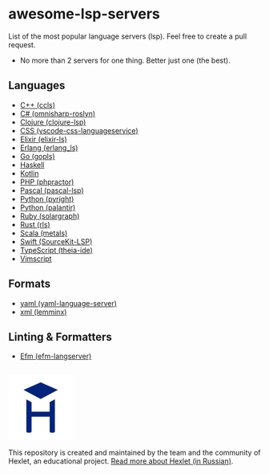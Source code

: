 # awesome-lsp-servers

List of the most popular language servers (lsp). Feel free to create a pull request.

* No more than 2 servers for one thing. Better just one (the best).

## Languages

* [C++ (ccls)](https://github.com/MaskRay/ccls)
* [C# (omnisharp-roslyn)](https://github.com/OmniSharp/omnisharp-roslyn)
* [Clojure (clojure-lsp)](https://github.com/clojure-lsp/clojure-lsp)
* [CSS (vscode-css-languageservice)](https://github.com/Microsoft/vscode-css-languageservice)
* [Elixir (elixir-ls)](https://github.com/elixir-lsp/elixir-ls)
* [Erlang (erlang_ls)](https://github.com/erlang-ls/erlang_ls)
* [Go (gopls)](https://github.com/golang/tools/tree/master/gopls)
* [Haskell](https://github.com/haskell/haskell-language-server/)
* [Kotlin](https://github.com/fwcd/kotlin-language-server)
* [PHP (phpractor)](https://github.com/phpactor/phpactor)
* [Pascal (pascal-lsp)](https://github.com/arjanadriaanse/pascal-language-server)
* [Python (pyright)](https://github.com/microsoft/pyright)
* [Python (palantir)](https://github.com/palantir/python-language-server)
* [Ruby (solargraph)](https://github.com/castwide/solargraph)
* [Rust (rls)](https://github.com/rust-lang/rls)
* [Scala (metals)](https://github.com/scalameta/metals)
* [Swift (SourceKit-LSP)](https://github.com/apple/sourcekit-lsp)
* [TypeScript (theia-ide)](https://github.com/theia-ide/typescript-language-server)
* [Vimscript](https://github.com/iamcco/vim-language-server)

## Formats

* [yaml (yaml-language-server)](https://github.com/redhat-developer/yaml-language-server)
* [xml (lemminx)](https://github.com/eclipse/lemminx)

## Linting & Formatters

* [Efm (efm-langserver)](https://github.com/mattn/efm-langserver)

##
[![Hexlet Ltd. logo](https://raw.githubusercontent.com/Hexlet/hexletguides.github.io/master/images/hexlet_logo128.png)](https://ru.hexlet.io/pages/about?utm_source=github&utm_medium=link&utm_campaign=exercises-javascript)

This repository is created and maintained by the team and the community of Hexlet, an educational project. [Read more about Hexlet (in Russian)](https://ru.hexlet.io/pages/about?utm_source=github&utm_medium=link&utm_campaign=exercises-javascript).
##
